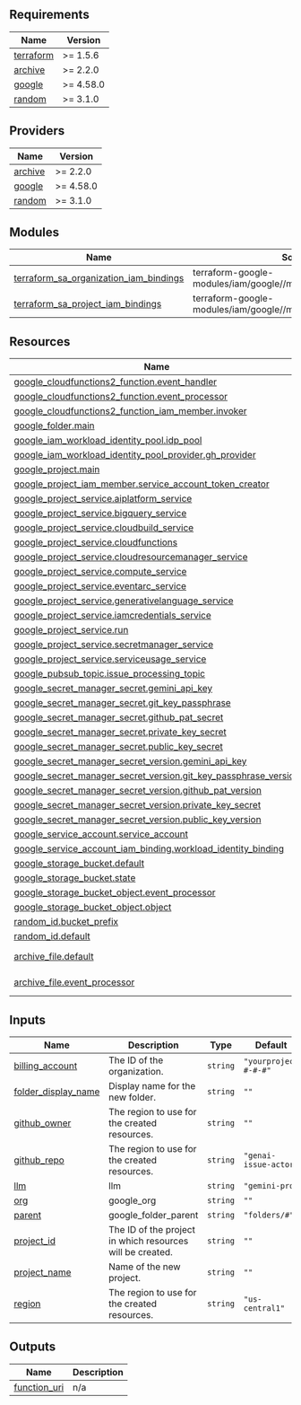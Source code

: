 <!-- BEGIN_TF_DOCS -->
## Requirements

| Name | Version |
|------|---------|
| <a name="requirement_terraform"></a> [terraform](#requirement\_terraform) | >= 1.5.6 |
| <a name="requirement_archive"></a> [archive](#requirement\_archive) | >= 2.2.0 |
| <a name="requirement_google"></a> [google](#requirement\_google) | >= 4.58.0 |
| <a name="requirement_random"></a> [random](#requirement\_random) | >= 3.1.0 |

## Providers

| Name | Version |
|------|---------|
| <a name="provider_archive"></a> [archive](#provider\_archive) | >= 2.2.0 |
| <a name="provider_google"></a> [google](#provider\_google) | >= 4.58.0 |
| <a name="provider_random"></a> [random](#provider\_random) | >= 3.1.0 |

## Modules

| Name | Source | Version |
|------|--------|---------|
| <a name="module_terraform_sa_organization_iam_bindings"></a> [terraform\_sa\_organization\_iam\_bindings](#module\_terraform\_sa\_organization\_iam\_bindings) | terraform-google-modules/iam/google//modules/organizations_iam | 7.6.0 |
| <a name="module_terraform_sa_project_iam_bindings"></a> [terraform\_sa\_project\_iam\_bindings](#module\_terraform\_sa\_project\_iam\_bindings) | terraform-google-modules/iam/google//modules/projects_iam | 7.6.0 |

## Resources

| Name | Type |
|------|------|
| [google_cloudfunctions2_function.event_handler](https://registry.terraform.io/providers/hashicorp/google/latest/docs/resources/cloudfunctions2_function) | resource |
| [google_cloudfunctions2_function.event_processor](https://registry.terraform.io/providers/hashicorp/google/latest/docs/resources/cloudfunctions2_function) | resource |
| [google_cloudfunctions2_function_iam_member.invoker](https://registry.terraform.io/providers/hashicorp/google/latest/docs/resources/cloudfunctions2_function_iam_member) | resource |
| [google_folder.main](https://registry.terraform.io/providers/hashicorp/google/latest/docs/resources/folder) | resource |
| [google_iam_workload_identity_pool.idp_pool](https://registry.terraform.io/providers/hashicorp/google/latest/docs/resources/iam_workload_identity_pool) | resource |
| [google_iam_workload_identity_pool_provider.gh_provider](https://registry.terraform.io/providers/hashicorp/google/latest/docs/resources/iam_workload_identity_pool_provider) | resource |
| [google_project.main](https://registry.terraform.io/providers/hashicorp/google/latest/docs/resources/project) | resource |
| [google_project_iam_member.service_account_token_creator](https://registry.terraform.io/providers/hashicorp/google/latest/docs/resources/project_iam_member) | resource |
| [google_project_service.aiplatform_service](https://registry.terraform.io/providers/hashicorp/google/latest/docs/resources/project_service) | resource |
| [google_project_service.bigquery_service](https://registry.terraform.io/providers/hashicorp/google/latest/docs/resources/project_service) | resource |
| [google_project_service.cloudbuild_service](https://registry.terraform.io/providers/hashicorp/google/latest/docs/resources/project_service) | resource |
| [google_project_service.cloudfunctions](https://registry.terraform.io/providers/hashicorp/google/latest/docs/resources/project_service) | resource |
| [google_project_service.cloudresourcemanager_service](https://registry.terraform.io/providers/hashicorp/google/latest/docs/resources/project_service) | resource |
| [google_project_service.compute_service](https://registry.terraform.io/providers/hashicorp/google/latest/docs/resources/project_service) | resource |
| [google_project_service.eventarc_service](https://registry.terraform.io/providers/hashicorp/google/latest/docs/resources/project_service) | resource |
| [google_project_service.generativelanguage_service](https://registry.terraform.io/providers/hashicorp/google/latest/docs/resources/project_service) | resource |
| [google_project_service.iamcredentials_service](https://registry.terraform.io/providers/hashicorp/google/latest/docs/resources/project_service) | resource |
| [google_project_service.run](https://registry.terraform.io/providers/hashicorp/google/latest/docs/resources/project_service) | resource |
| [google_project_service.secretmanager_service](https://registry.terraform.io/providers/hashicorp/google/latest/docs/resources/project_service) | resource |
| [google_project_service.serviceusage_service](https://registry.terraform.io/providers/hashicorp/google/latest/docs/resources/project_service) | resource |
| [google_pubsub_topic.issue_processing_topic](https://registry.terraform.io/providers/hashicorp/google/latest/docs/resources/pubsub_topic) | resource |
| [google_secret_manager_secret.gemini_api_key](https://registry.terraform.io/providers/hashicorp/google/latest/docs/resources/secret_manager_secret) | resource |
| [google_secret_manager_secret.git_key_passphrase](https://registry.terraform.io/providers/hashicorp/google/latest/docs/resources/secret_manager_secret) | resource |
| [google_secret_manager_secret.github_pat_secret](https://registry.terraform.io/providers/hashicorp/google/latest/docs/resources/secret_manager_secret) | resource |
| [google_secret_manager_secret.private_key_secret](https://registry.terraform.io/providers/hashicorp/google/latest/docs/resources/secret_manager_secret) | resource |
| [google_secret_manager_secret.public_key_secret](https://registry.terraform.io/providers/hashicorp/google/latest/docs/resources/secret_manager_secret) | resource |
| [google_secret_manager_secret_version.gemini_api_key](https://registry.terraform.io/providers/hashicorp/google/latest/docs/resources/secret_manager_secret_version) | resource |
| [google_secret_manager_secret_version.git_key_passphrase_version](https://registry.terraform.io/providers/hashicorp/google/latest/docs/resources/secret_manager_secret_version) | resource |
| [google_secret_manager_secret_version.github_pat_version](https://registry.terraform.io/providers/hashicorp/google/latest/docs/resources/secret_manager_secret_version) | resource |
| [google_secret_manager_secret_version.private_key_secret](https://registry.terraform.io/providers/hashicorp/google/latest/docs/resources/secret_manager_secret_version) | resource |
| [google_secret_manager_secret_version.public_key_version](https://registry.terraform.io/providers/hashicorp/google/latest/docs/resources/secret_manager_secret_version) | resource |
| [google_service_account.service_account](https://registry.terraform.io/providers/hashicorp/google/latest/docs/resources/service_account) | resource |
| [google_service_account_iam_binding.workload_identity_binding](https://registry.terraform.io/providers/hashicorp/google/latest/docs/resources/service_account_iam_binding) | resource |
| [google_storage_bucket.default](https://registry.terraform.io/providers/hashicorp/google/latest/docs/resources/storage_bucket) | resource |
| [google_storage_bucket.state](https://registry.terraform.io/providers/hashicorp/google/latest/docs/resources/storage_bucket) | resource |
| [google_storage_bucket_object.event_processor](https://registry.terraform.io/providers/hashicorp/google/latest/docs/resources/storage_bucket_object) | resource |
| [google_storage_bucket_object.object](https://registry.terraform.io/providers/hashicorp/google/latest/docs/resources/storage_bucket_object) | resource |
| [random_id.bucket_prefix](https://registry.terraform.io/providers/hashicorp/random/latest/docs/resources/id) | resource |
| [random_id.default](https://registry.terraform.io/providers/hashicorp/random/latest/docs/resources/id) | resource |
| [archive_file.default](https://registry.terraform.io/providers/hashicorp/archive/latest/docs/data-sources/file) | data source |
| [archive_file.event_processor](https://registry.terraform.io/providers/hashicorp/archive/latest/docs/data-sources/file) | data source |

## Inputs

| Name | Description | Type | Default | Required |
|------|-------------|------|---------|:--------:|
| <a name="input_billing_account"></a> [billing\_account](#input\_billing\_account) | The ID of the organization. | `string` | `"yourproject #-#-#"` | no |
| <a name="input_folder_display_name"></a> [folder\_display\_name](#input\_folder\_display\_name) | Display name for the new folder. | `string` | `""` | no |
| <a name="input_github_owner"></a> [github\_owner](#input\_github\_owner) | The region to use for the created resources. | `string` | `""` | no |
| <a name="input_github_repo"></a> [github\_repo](#input\_github\_repo) | The region to use for the created resources. | `string` | `"genai-issue-actor"` | no |
| <a name="input_llm"></a> [llm](#input\_llm) | llm | `string` | `"gemini-pro"` | no |
| <a name="input_org"></a> [org](#input\_org) | google\_org | `string` | `""` | no |
| <a name="input_parent"></a> [parent](#input\_parent) | google\_folder\_parent | `string` | `"folders/#"` | no |
| <a name="input_project_id"></a> [project\_id](#input\_project\_id) | The ID of the project in which resources will be created. | `string` | `""` | no |
| <a name="input_project_name"></a> [project\_name](#input\_project\_name) | Name of the new project. | `string` | `""` | no |
| <a name="input_region"></a> [region](#input\_region) | The region to use for the created resources. | `string` | `"us-central1"` | no |

## Outputs

| Name | Description |
|------|-------------|
| <a name="output_function_uri"></a> [function\_uri](#output\_function\_uri) | n/a |
<!-- END_TF_DOCS -->